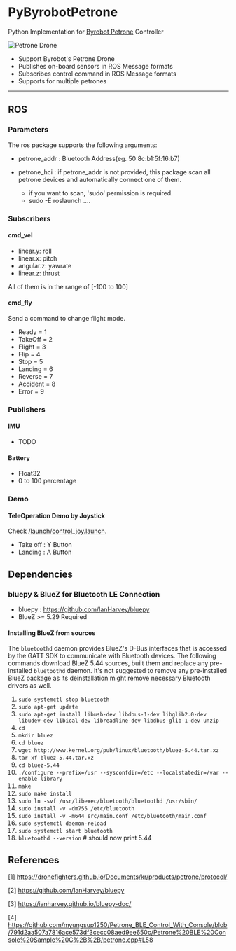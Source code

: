 # PyByrobotPetrone
Python Implementation for [Byrobot Petrone](http://en.byrobot.co.kr/eng/petrone/) Controller

![Petrone Drone](http://byrobot.co.kr/eng/wp-content/uploads/petrone_A-1024x576.jpg)

+ Support Byrobot's Petrone Drone
+ Publishes on-board sensors in ROS Message formats
+ Subscribes control command in ROS Message formats
+ Supports for multiple petrones

----

## ROS

### Parameters

The ros package supports the following arguments:

+ petrone_addr : Bluetooth Address(eg. 50:8c:b1:5f:16:b7)

+ petrone_hci : if petrone_addr is not provided, this package scan all petrone devices and automatically connect one of them.

  + if you want to scan, 'sudo' permission is required.
  + sudo -E roslaunch ....

### Subscribers

#### cmd_vel

+ linear.y: roll
+ linear.x: pitch
+ angular.z: yawrate
+ linear.z: thrust

All of them is in the range of [-100 to 100]

#### cmd_fly

Send a command to change flight mode.
 
+ Ready = 1
+ TakeOff = 2
+ Flight = 3
+ Flip = 4
+ Stop = 5
+ Landing = 6
+ Reverse = 7
+ Accident = 8
+ Error = 9

### Publishers

#### IMU

+ TODO

#### Battery

+ Float32
+ 0 to 100 percentage

### Demo

#### TeleOperation Demo by Joystick

Check [/launch/control_joy.launch](/launch/control_joy.launch).
 
+ Take off : Y Button
+ Landing : A Button

## Dependencies

### bluepy & BlueZ for Bluetooth LE Connection

+ bluepy : https://github.com/IanHarvey/bluepy 
+ BlueZ >= 5.29 Required

#### Installing BlueZ from sources

The `bluetoothd` daemon provides BlueZ's D-Bus interfaces that is accessed by the GATT SDK to communicate with Bluetooth devices. The following commands download BlueZ 5.44 sources, built them and replace any pre-installed `bluetoothd` daemon. It's not suggested to remove any pre-installed BlueZ package as its deinstallation might remove necessary Bluetooth drivers as well.

1. `sudo systemctl stop bluetooth`
2. `sudo apt-get update`
3. `sudo apt-get install libusb-dev libdbus-1-dev libglib2.0-dev libudev-dev libical-dev libreadline-dev libdbus-glib-1-dev unzip`
4. `cd`
5. `mkdir bluez`
6. `cd bluez`
7. `wget http://www.kernel.org/pub/linux/bluetooth/bluez-5.44.tar.xz`
8. `tar xf bluez-5.44.tar.xz`
9. `cd bluez-5.44`
10. `./configure --prefix=/usr --sysconfdir=/etc --localstatedir=/var --enable-library`
11. `make`
12. `sudo make install`
13. `sudo ln -svf /usr/libexec/bluetooth/bluetoothd /usr/sbin/`
14. `sudo install -v -dm755 /etc/bluetooth`
15. `sudo install -v -m644 src/main.conf /etc/bluetooth/main.conf`
16. `sudo systemctl daemon-reload`
17. `sudo systemctl start bluetooth`
18. `bluetoothd --version` # should now print 5.44

## References

[1] https://dronefighters.github.io/Documents/kr/products/petrone/protocol/

[2] https://github.com/IanHarvey/bluepy

[3] https://ianharvey.github.io/bluepy-doc/

[4] https://github.com/myungsup1250/Petrone_BLE_Control_With_Console/blob/791d2aa507a7816ace573df3cecc08aed9ee650c/Petrone%20BLE%20Console%20Sample%20C%2B%2B/petrone.cpp#L58

